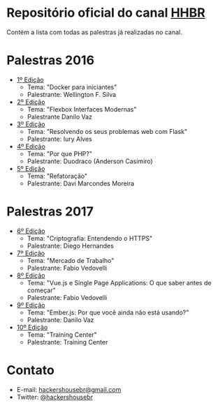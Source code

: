 # Repositório oficial do canal [HHBR](https://www.youtube.com/channel/UCh1xOy7SP_KyRn4wTNVvFHw)

Contém a lista com todas as palestras já realizadas no canal.

# Palestras 2016
 - [1º Edição](https://github.com/hackers-house-br/palestras/blob/master/1_edicao.md) 
     - Tema: "Docker para iniciantes"
     - Palestrante: Wellington F. Silva
 - [2º Edição](https://github.com/hackers-house-br/palestras/blob/master/2_edicao.md)
     - Tema: "Flexbox Interfaces Modernas" 
     - Palestrante Danilo Vaz
 - [3º Edição](https://github.com/hackers-house-br/palestras/blob/master/3_edicao.md)
      - Tema: "Resolvendo os seus problemas web com Flask" 
      - Palestrante: Iury Alves
 - [4º Edição](https://github.com/hackers-house-br/palestras/blob/master/4_eidcao.md)
      - Tema: "Por que PHP?" 
      - Palestrante: Duodraco (Anderson Casimiro)
 - [5º Edição](https://github.com/hackers-house-br/palestras/blob/master/5_edicao.md)
      - Tema: "Refatoração" 
      - Palestrante: Davi Marcondes Moreira

# Palestras 2017
 - [6º Edição](https://github.com/hackers-house-br/palestras/blob/master/6_edicao.md) 
     - Tema: "Criptografia: Entendendo o HTTPS"
     - Palestrante: Diego Hernandes
 - [7º Edição](https://github.com/hackers-house-br/palestras/blob/master/7_edicao.md) 
     - Tema: "Mercado de Trabalho"
     - Palestrante: Fabio Vedovelli
 - [8º Edição](https://github.com/hackers-house-br/palestras/blob/master/8_edicao.md) 
     - Tema: "Vue.js e Single Page Applications: O que saber antes de começar"
     - Palestrante: Fabio Vedovelli
 - [9º Edição](https://github.com/hackers-house-br/palestras/blob/master/9_edicao.md) 
     - Tema: "Ember.js: Por que você ainda não está usando?"
     - Palestrante: Danilo Vaz
 - [10º Edição](https://github.com/hackers-house-br/palestras/blob/master/10_edicao.md) 
     - Tema: "Training Center"
     - Palestrante: Training Center

# Contato
 - E-mail: hackershousebr@gmail.com
 - Twitter: [@hackershousebr](twitter.com/hackershousebr)
